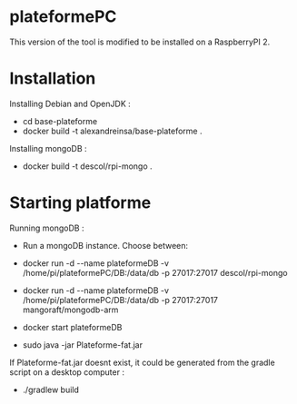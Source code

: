# plateformePC

This version of the tool is modified to be installed on a RaspberryPI 2.


# Installation
 
Installing Debian and OpenJDK :

* cd base-plateforme
* docker build -t alexandreinsa/base-plateforme .

Installing mongoDB : 

* docker build -t descol/rpi-mongo .

# Starting platforme

Running mongoDB :
* Run a mongoDB instance. Choose between:
 * docker run -d --name plateformeDB -v /home/pi/plateformePC/DB:/data/db -p 27017:27017 descol/rpi-mongo
 * docker run -d --name plateformeDB -v /home/pi/plateformePC/DB:/data/db -p 27017:27017 mangoraft/mongodb-arm

* docker start plateformeDB
* sudo java -jar Plateforme-fat.jar 

If Plateforme-fat.jar doesnt exist, it could be generated from the gradle script on a desktop computer :  

* ./gradlew build

